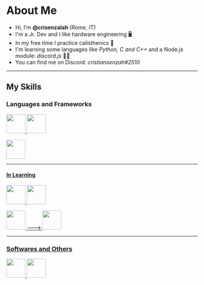 # About Me

-  Hi, I’m **@crisenzalah** *(Rome, IT)*
-  I'm a Jr. Dev and I like hardware engineering 🖥️
-  In my free time I practice calisthenics 🍃
-  I'm learning some languages like *Python, C and C++* and a Node.js module: *discord.js* 👨‍💻
-  You can find me on Discord: *cristiansenzah#2510*
________________________________________________________________________________________________________________________________________________________________

## My Skills

### Languages and Frameworks

<a href="https://javascript.com"> <img src="https://upload.wikimedia.org/wikipedia/commons/thumb/6/6a/JavaScript-logo.png/240px-JavaScript-logo.png" width="50" height="50"> <a href="https://html.com/"> <img src="https://upload.wikimedia.org/wikipedia/commons/thumb/6/61/HTML5_logo_and_wordmark.svg/800px-HTML5_logo_and_wordmark.svg.png" width="50" height="50">

 <a href="https://developer.mozilla.org/en-US/docs/Web/CSS">
 <img  src="https://camo.githubusercontent.com/edc736634dd35b0f4008e2f7db456136b9fc0e1e7a4078bb72c7352b1bdf8a7e/68747470733a2f2f776f726c64766563746f726c6f676f2e636f6d2f6c6f676f732f6373732d332e737667" width="50" height="50">
  
____________________________________________________________________________________________________________________________________________________________
  
 #### In Learning
  <a href="https://cplusplus.com/"> <img src="https://1.bp.blogspot.com/-WJqqttJzqeo/XO6f5_u8LBI/AAAAAAAAALs/UZjHu14x7dQlJQGB7IgHZkUkVBkYkEjZwCLcBGAs/s1600/kisspng-the-c-programming-language-computer-icons-comput-programming-5acadc2dec0be9.0824244915232440779669.jpg" width="50" height="50"> <a href="https://www.html.it/guide/guida-c/"> <img src="https://upload.wikimedia.org/wikipedia/commons/thumb/1/18/C_Programming_Language.svg/1200px-C_Programming_Language.svg.png" width="50" height="50">
   
<a href="https://nodejs.org/en/"> <img src="https://pluralsight2.imgix.net/paths/images/nodejs-45adbe594d.png" width="50" height="50">   --->                 <a href="https://discord.js.org/#/"> <img src="https://discord.js.org/static/djs_logo.png" width="50" length="50"> 
 
____________________________________________________________________________________________________________________________________________________________
 ### Softwares and Others
 <a href="https://discord.js.org/static/djs_logo.png"> <img src= "https://upload.wikimedia.org/wikipedia/commons/thumb/5/5f/Microsoft_Office_logo_%282019%E2%80%93present%29.svg/1200px-Microsoft_Office_logo_%282019%E2%80%93present%29.svg.png" width="50" length="50"> <a href="https://www.adobe.com/it/products/photoshop/landpb.html?gclid=CjwKCAjw79iaBhAJEiwAPYwoCJX3I9_LgG-YgtVBdkeLw1-OA5sV8NdDTKJBGbD6kjsgCvFjOekCwxoCZy0QAvD_BwE&mv=search&mv=search&sdid=LZ32SYVR&ef_id=CjwKCAjw79iaBhAJEiwAPYwoCJX3I9_LgG-YgtVBdkeLw1-OA5sV8NdDTKJBGbD6kjsgCvFjOekCwxoCZy0QAvD_BwE:G:s&s_kwcid=AL!3085!3!340641313435!e!!g!!adobe%20photoshop!1457478956!59242745680"> <img src="https://www.freepnglogos.com/uploads/photoshop-png-logo/photoshop-cc-icon-png-logo-2.png" width="50" length="50">
  








                        
